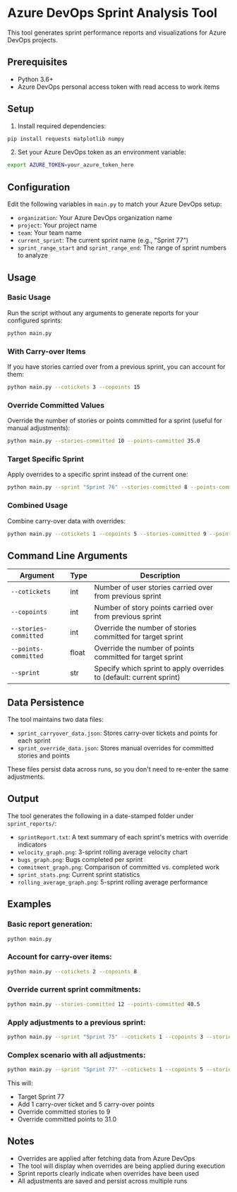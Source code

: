 # Azure DevOps Sprint Analysis Tool

This tool generates sprint performance reports and visualizations for Azure DevOps projects.

## Prerequisites

- Python 3.6+
- Azure DevOps personal access token with read access to work items

## Setup

1. Install required dependencies:

```bash
pip install requests matplotlib numpy
```

2. Set your Azure DevOps token as an environment variable:

```bash
export AZURE_TOKEN=your_azure_token_here
```

## Configuration

Edit the following variables in `main.py` to match your Azure DevOps setup:

- `organization`: Your Azure DevOps organization name
- `project`: Your project name
- `team`: Your team name
- `current_sprint`: The current sprint name (e.g., "Sprint 77")
- `sprint_range_start` and `sprint_range_end`: The range of sprint numbers to analyze

## Usage

### Basic Usage

Run the script without any arguments to generate reports for your configured sprints:

```bash
python main.py
```

### With Carry-over Items

If you have stories carried over from a previous sprint, you can account for them:

```bash
python main.py --cotickets 3 --copoints 15
```

### Override Committed Values

Override the number of stories or points committed for a sprint (useful for manual adjustments):

```bash
python main.py --stories-committed 10 --points-committed 35.0
```

### Target Specific Sprint

Apply overrides to a specific sprint instead of the current one:

```bash
python main.py --sprint "Sprint 76" --stories-committed 8 --points-committed 28.0
```

### Combined Usage

Combine carry-over data with overrides:

```bash
python main.py --cotickets 1 --copoints 5 --stories-committed 9 --points-committed 31.0
```

## Command Line Arguments

| Argument              | Type  | Description                                                          |
| --------------------- | ----- | -------------------------------------------------------------------- |
| `--cotickets`         | int   | Number of user stories carried over from previous sprint             |
| `--copoints`          | int   | Number of story points carried over from previous sprint             |
| `--stories-committed` | int   | Override the number of stories committed for target sprint           |
| `--points-committed`  | float | Override the number of points committed for target sprint            |
| `--sprint`            | str   | Specify which sprint to apply overrides to (default: current sprint) |

## Data Persistence

The tool maintains two data files:

- `sprint_carryover_data.json`: Stores carry-over tickets and points for each sprint
- `sprint_override_data.json`: Stores manual overrides for committed stories and points

These files persist data across runs, so you don't need to re-enter the same adjustments.

## Output

The tool generates the following in a date-stamped folder under `sprint_reports/`:

- `sprintReport.txt`: A text summary of each sprint's metrics with override indicators
- `velocity_graph.png`: 3-sprint rolling average velocity chart
- `bugs_graph.png`: Bugs completed per sprint
- `commitment_graph.png`: Comparison of committed vs. completed work
- `sprint_stats.png`: Current sprint statistics
- `rolling_average_graph.png`: 5-sprint rolling average performance

## Examples

### Basic report generation:

```bash
python main.py
```

### Account for carry-over items:

```bash
python main.py --cotickets 2 --copoints 8
```

### Override current sprint commitments:

```bash
python main.py --stories-committed 12 --points-committed 40.5
```

### Apply adjustments to a previous sprint:

```bash
python main.py --sprint "Sprint 75" --cotickets 1 --copoints 3 --stories-committed 11
```

### Complex scenario with all adjustments:

```bash
python main.py --sprint "Sprint 77" --cotickets 1 --copoints 5 --stories-committed 9 --points-committed 31.0
```

This will:

- Target Sprint 77
- Add 1 carry-over ticket and 5 carry-over points
- Override committed stories to 9
- Override committed points to 31.0

## Notes

- Overrides are applied after fetching data from Azure DevOps
- The tool will display when overrides are being applied during execution
- Sprint reports clearly indicate when overrides have been used
- All adjustments are saved and persist across multiple runs
